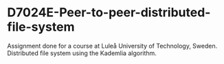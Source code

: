 # D7024E-Peer-to-peer-distributed-file-system
Assignment done for a course at Luleå University of Technology, Sweden. Distributed file system using the Kademlia algorithm.
